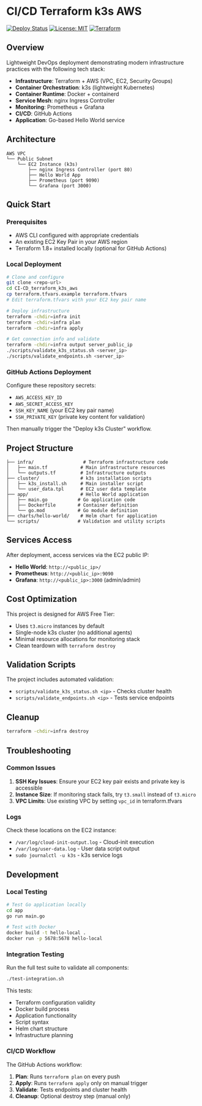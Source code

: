 # CI/CD Terraform k3s AWS

[![Deploy Status](https://github.com/mshogi/CI-CD_terraform_k3s_aws/actions/workflows/deploy.yml/badge.svg)](https://github.com/mshogi/CI-CD_terraform_k3s_aws/actions/workflows/deploy.yml)
[![License: MIT](https://img.shields.io/badge/License-MIT-yellow.svg)](https://opensource.org/licenses/MIT)
[![Terraform](https://img.shields.io/badge/Terraform-1.8%2B-blue.svg)](https://www.terraform.io/)

## Overview

Lightweight DevOps deployment demonstrating modern infrastructure practices with the following tech stack:

- **Infrastructure**: Terraform + AWS (VPC, EC2, Security Groups)
- **Container Orchestration**: k3s (lightweight Kubernetes)
- **Container Runtime**: Docker + containerd
- **Service Mesh**: nginx Ingress Controller
- **Monitoring**: Prometheus + Grafana
- **CI/CD**: GitHub Actions
- **Application**: Go-based Hello World service

## Architecture

```
AWS VPC
└── Public Subnet
    └── EC2 Instance (k3s)
        ├── nginx Ingress Controller (port 80)
        ├── Hello World App
        ├── Prometheus (port 9090)
        └── Grafana (port 3000)
```

## Quick Start

### Prerequisites

- AWS CLI configured with appropriate credentials
- An existing EC2 Key Pair in your AWS region
- Terraform 1.8+ installed locally (optional for GitHub Actions)

### Local Deployment

```bash
# Clone and configure
git clone <repo-url>
cd CI-CD_terraform_k3s_aws
cp terraform.tfvars.example terraform.tfvars
# Edit terraform.tfvars with your EC2 key pair name

# Deploy infrastructure
terraform -chdir=infra init
terraform -chdir=infra plan
terraform -chdir=infra apply

# Get connection info and validate
terraform -chdir=infra output server_public_ip
./scripts/validate_k3s_status.sh <server_ip>
./scripts/validate_endpoints.sh <server_ip>
```

### GitHub Actions Deployment

Configure these repository secrets:

- `AWS_ACCESS_KEY_ID`
- `AWS_SECRET_ACCESS_KEY`
- `SSH_KEY_NAME` (your EC2 key pair name)
- `SSH_PRIVATE_KEY` (private key content for validation)

Then manually trigger the "Deploy k3s Cluster" workflow.

## Project Structure

```
├── infra/                  # Terraform infrastructure code
│   ├── main.tf            # Main infrastructure resources
│   └── outputs.tf         # Infrastructure outputs
├── cluster/               # k3s installation scripts
│   ├── k3s_install.sh     # Main installer script
│   └── user_data.tpl      # EC2 user data template
├── app/                   # Hello World application
│   ├── main.go           # Go application code
│   ├── Dockerfile        # Container definition
│   └── go.mod            # Go module definition
├── charts/hello-world/    # Helm chart for application
└── scripts/              # Validation and utility scripts
```

## Services Access

After deployment, access services via the EC2 public IP:

- **Hello World**: `http://<public_ip>/`
- **Prometheus**: `http://<public_ip>:9090`
- **Grafana**: `http://<public_ip>:3000` (admin/admin)

## Cost Optimization

This project is designed for AWS Free Tier:

- Uses `t3.micro` instances by default
- Single-node k3s cluster (no additional agents)
- Minimal resource allocations for monitoring stack
- Clean teardown with `terraform destroy`

## Validation Scripts

The project includes automated validation:

- `scripts/validate_k3s_status.sh <ip>` - Checks cluster health
- `scripts/validate_endpoints.sh <ip>` - Tests service endpoints

## Cleanup

```bash
terraform -chdir=infra destroy
```

## Troubleshooting

### Common Issues

1. **SSH Key Issues**: Ensure your EC2 key pair exists and private key is accessible
2. **Instance Size**: If monitoring stack fails, try `t3.small` instead of `t3.micro`
3. **VPC Limits**: Use existing VPC by setting `vpc_id` in terraform.tfvars

### Logs

Check these locations on the EC2 instance:

- `/var/log/cloud-init-output.log` - Cloud-init execution
- `/var/log/user-data.log` - User data script output
- `sudo journalctl -u k3s` - k3s service logs

## Development

### Local Testing

```bash
# Test Go application locally
cd app
go run main.go

# Test with Docker
docker build -t hello-local .
docker run -p 5678:5678 hello-local
```

### Integration Testing

Run the full test suite to validate all components:

```bash
./test-integration.sh
```

This tests:
- Terraform configuration validity
- Docker build process
- Application functionality
- Script syntax
- Helm chart structure
- Infrastructure planning

### CI/CD Workflow

The GitHub Actions workflow:

1. **Plan**: Runs `terraform plan` on every push
2. **Apply**: Runs `terraform apply` only on manual trigger
3. **Validate**: Tests endpoints and cluster health
4. **Cleanup**: Optional destroy step (manual only)
